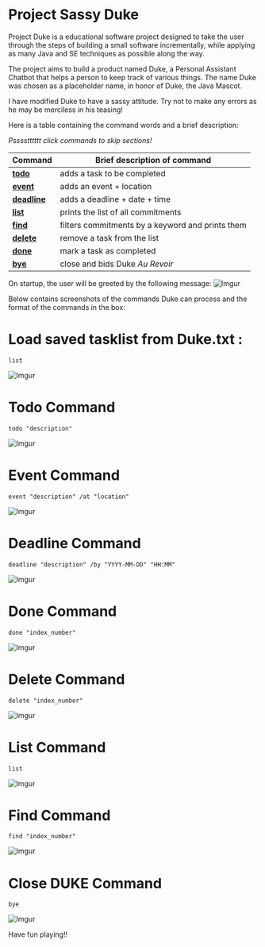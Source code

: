 # Project Sassy Duke

Project Duke is a educational software project designed to take the user through the steps of building a small software incrementally, while applying as many Java and SE techniques as possible along the way.

The project aims to build a product named Duke, a Personal Assistant Chatbot that helps a person to keep track of various things. The name Duke was chosen as a placeholder name, in honor of Duke, the Java Mascot.

I have modified Duke to have a sassy attitude. Try not to make any errors as he may be merciless in his teasing!

Here is a table containing the command words and a brief description:

*Psssstttttt click commands to skip sections!*

Command | Brief description of command
------------ | -------------
[**todo**](#todo-command) | adds a task to be completed
[**event**](#event-command) | adds an event + location 
[**deadline**](#deadline-command) | adds a deadline + date + time
[**list**](#list-command) | prints the list of all commitments
[**find**](#find-command) | filters commitments by a keyword and prints them
[**delete**](#delete-command) | remove a task from the list
[**done**](#done-command) | mark a task as completed
[**bye**](#close-duke-command) | close and bids Duke *Au Revoir*

On startup, the user will be greeted by the following message:
![Imgur](https://i.imgur.com/tW87ITA.jpg)

Below contains screenshots of the commands Duke can process and the format of the commands in the box:

# Load saved tasklist from Duke.txt :
   ```
  list
   ```
![Imgur](https://i.imgur.com/vdB5yXK.jpg)

# Todo Command

   ```
  todo "description"
   ```
![Imgur](https://i.imgur.com/3NFVn3U.jpg)

# Event Command

   ```
  event "description" /at "location"
   ```
![Imgur](https://i.imgur.com/fcUClHK.jpg)

# Deadline Command

   ```
  deadline "description" /by "YYYY-MM-DD" "HH:MM"
   ```
![Imgur](https://i.imgur.com/xL42jdE.jpg)

# Done Command

   ```
  done "index_number"
   ```
![Imgur](https://i.imgur.com/Hs0F7Ej.jpg)

# Delete Command

   ```
 delete "index_number"
   ```
![Imgur](https://i.imgur.com/1tfECL4.jpg)

# List Command

   ```
  list
   ```

![Imgur](https://i.imgur.com/BOq0AwX.jpg)

# Find Command

   ```
  find "index_number"
   ```
![Imgur](https://i.imgur.com/XcLGGCH.jpg)

# Close DUKE Command

   ```
 bye
   ```
![Imgur](https://i.imgur.com/MJVdEue.jpg)

Have fun playing!!

